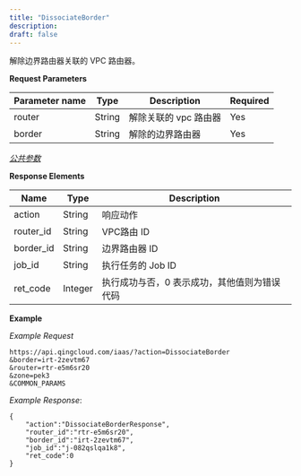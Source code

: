 ```yaml
---
title: "DissociateBorder"
description: 
draft: false
---
```




解除边界路由器关联的 VPC 路由器。


**Request Parameters**

| Parameter name | Type | Description | Required |
| --- | --- | --- | --- |
| router | String | 解除关联的 vpc 路由器 | Yes |
| border | String | 解除的边界路由器 | Yes |

[_公共参数_](../../../parameters/)

**Response Elements**

| Name | Type | Description |
| --- | --- | --- |
| action | String | 响应动作 |
| router_id | String | VPC路由 ID |
| border_id | String | 边界路由器 ID |
| job_id | String | 执行任务的 Job ID |
| ret_code | Integer | 执行成功与否，0 表示成功，其他值则为错误代码 |

**Example**

_Example Request_

```
https://api.qingcloud.com/iaas/?action=DissociateBorder
&border=irt-2zevtm67
&router=rtr-e5m6sr20
&zone=pek3
&COMMON_PARAMS
```

_Example Response_:

```
{
    "action":"DissociateBorderResponse",
    "router_id":"rtr-e5m6sr20",
    "border_id":"irt-2zevtm67",
    "job_id":"j-082qslqa1k8",
    "ret_code":0
}
```
